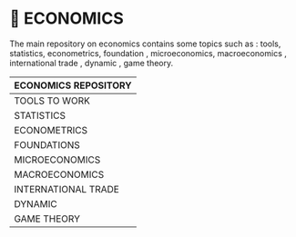 # :game_die: ECONOMICS 
The main repository on economics contains some topics such as : tools, statistics, econometrics, foundation , microeconomics, macroeconomics , international trade , dynamic , game theory.


ECONOMICS REPOSITORY |
------------ |
TOOLS TO WORK |
STATISTICS |
ECONOMETRICS |
FOUNDATIONS |
MICROECONOMICS |
MACROECONOMICS |
INTERNATIONAL TRADE |
DYNAMIC |
GAME THEORY |
